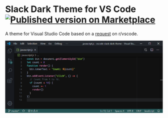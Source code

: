 # Slack Dark Theme for VS Code [![Published version on Marketplace][badge]][marketplace]

A theme for Visual Studio Code based on a [request][rvscode] on r/vscode.

![Screenshot][screenshot]

[badge]: https://img.shields.io/visual-studio-marketplace/v/alexesprit.vscode-slack-dark-theme?logo=visual-studio-code&logoColor=white
[marketplace]: https://marketplace.visualstudio.com/items?itemName=alexesprit.vscode-slack-dark-theme
[rvscode]: https://www.reddit.com/r/vscode/comments/e72pwd
[screenshot]: https://raw.githubusercontent.com/alexesprit/vscode-slack-dark-theme/master/media/screenshot.png
